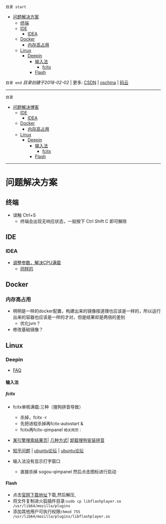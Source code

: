 `目录 start`
 
- [问题解决方案](#问题解决方案)
    - [终端](#终端)
    - [IDE](#ide)
        - [IDEA](#idea)
    - [Docker](#docker)
        - [内存高占用](#内存高占用)
    - [Linux](#linux)
        - [Deepin](#deepin)
            - [输入法](#输入法)
                - [fcitx](#fcitx)
            - [Flash](#flash)

`目录 end` *目录创建于2018-02-02* | 更多: [CSDN](http://blog.csdn.net/kcp606) | [oschina](https://my.oschina.net/kcp1104) | [码云](https://gitee.com/kcp1104) 
****************************************
`目录`
- [问题解决博客](#问题解决博客)
    - [IDE](#ide)
        - [IDEA](#idea)
    - [Docker](#docker)
        - [内存高占用](#内存高占用)
    - [Linux](#linux)
        - [Deepin](#deepin)
            - [输入法](#输入法)
                - [fcitx](#fcitx)
            - [Flash](#flash)

*********************
# 问题解决方案
## 终端
- 误触 Ctrl+S
    - 终端会出现无响应状态，一般按下 Ctrl Shift C 即可解除

## IDE
### IDEA
- [调整参数，解决CPU满载](https://intellij-support.jetbrains.com/hc/en-us/articles/206544869)
    - [同样的](https://intellij-support.jetbrains.com/hc/en-us/articles/207241235)


## Docker
### 内存高占用
- 明明是一样的docker配置，构建出来的镜像按道理也应该是一样的，所以运行出来的容器也应该是一样的才对，但是结果却是两倍的差别
    - 优化jvm？
- 修改基础镜像？

## Linux 
### Deepin

- [FAQ](https://bbs.deepin.org/forum.php?mod=viewthread&tid=146921&extra=page%3D1)


#### 输入法
##### fcitx
- fcitx单核满载:三种（搜狗拼音导致）
    - 杀掉，fcitx -r
    - 先把进程杀掉再fcitx-autostart &
    - fcitx再fcitx-qimpanel 
`相关网页：`
- [某引擎搜索结果页](https://ausdn.com/s/ubuntu+cpu+fcitx)| [几种方式](https://www.findhao.net/res/786)| [卸载搜狗安装拼音](http://tieba.baidu.com/p/3863217434)
- [知乎问题](https://www.zhihu.com/question/19839748) | [ubuntu论坛](http://forum.ubuntu.com.cn/viewtopic.php?f=122&t=173730&p=1299087) | [ubuntu论坛](http://forum.ubuntu.com.cn/viewtopic.php?f=8&t=194486&start=0)

- 输入法没有显示打字窗口
    - 直接杀掉 sogou-qimpanel 然后点击图标进行启动

#### Flash
- 点击[官网下载地址](https://get.adobe.com/cn/flashplayer/)下载,然后解压,
- 将文件复制进火狐插件目录:`sudo cp libflashplayer.so  /usr/lib64/mozilla/plugins`
- 添加其他用户可执行权限`chmod 755 /usr/lib64/mozilla/plugins/libflashplayer.so`
